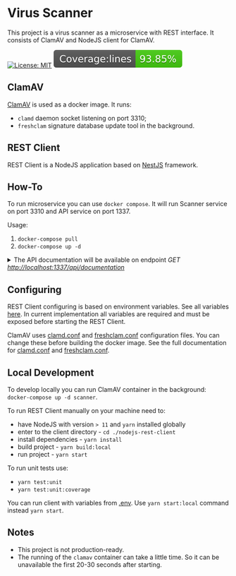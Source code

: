 # Virus Scanner

This project is a virus scanner as a microservice with REST interface. It consists of ClamAV and NodeJS client for ClamAV.

[![License: MIT](https://img.shields.io/badge/License-MIT-brightgreen.svg)](./LICENSE)
![](./nodejs-rest-client/badges/badge-lines.svg)

## ClamAV

[ClamAV](https://www.clamav.net/) is used as a docker image. It runs:
* `clamd` daemon socket listening on port 3310;
* `freshclam` signature database update tool in the background.

## REST Client

REST Client is a NodeJS application based on [NestJS](https://nestjs.com/) framework. 

## How-To

To run microservice you can use `docker compose`. It will run Scanner service on port 3310 and API service on port 1337.

Usage: 

1. `docker-compose pull`
2. `docker-compose up -d`

<details>
  <summary>
    The API documentation will be available on endpoint <i>GET <a href="http://localhost:1337/api/documentation" target="_blank" rel="noopener noreferrer">http://localhost:1337/api/documentation</a></i>
    
  </summary>
  
  </br>
  
  ![API documentation](./assets/readme.api-documentation.png)
  
</details>


## Configuring

REST Client configuring is based on environment variables. See all variables [here](nodejs-rest-client/env/.env). In current implementation all variables are required and must be exposed before starting the REST Client.

ClamAV uses [clamd.conf](scanner/clamav/docker/clamd.conf) and [freshclam.conf](scanner/clamav/docker/freshclam.conf) configuration files. You can change these before building the docker image. See the full documentation for [clamd.conf](https://linux.die.net/man/5/clamd.conf) and [freshclam.conf](https://linux.die.net/man/5/freshclam.conf).

## Local Development

To develop locally you can run ClamAV container in the background: `docker-compose up -d scanner`.

To run REST Client manually on your machine need to:
* have NodeJS with version `> 11` and `yarn` installed globally
* enter to the client directory - `cd ./nodejs-rest-client`
* install dependencies - `yarn install`
* build project - `yarn build:local`
* run project - `yarn start`

To run unit tests use:
* `yarn test:unit`
* `yarn test:unit:coverage`

You can run client with variables from [.env](nodejs-rest-client/env/.env). Use `yarn start:local` command instead `yarn start`.

## Notes

* This project is not production-ready. 
* The running of the `clamav` container can take a little time. So it can be unavailable the first 20-30 seconds after starting.
